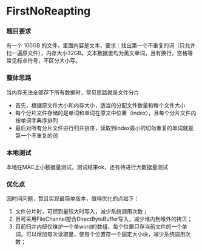 # FirstNoReapting
### 题目要求

有一个 100GB 的文件，里面内容是文本，要求：找出第一个不重复的词（只允许扫一遍原文件），内存大小32GB。文本数据里均为英文单词，且有换行，空格等常见标点符号，不区分大小写。

### 整体思路

当内存无法全部存下所有数据时，常见思路就是文件分片

- 首先，根据原文件大小和内存大小，适当的分配文件数量和每个文件大小
- 每个分片文件存储的是单词和单词在原文中位置（index），且每个分片文件内按单词字典序排列
- 最后对所有分片文件进行归并排序，读取到index最小的切勿重复的单词就是第一个不重复的词

### 本地测试

本地在MAC上小数据量测试，测试结果ok，还有待进行大数据量测试

### 优化点

因时间问题，暂且实现最简单版本，值得优化的点如下：

1. 文件分片时，可攒到量较大时写入，减少系统调用次数；
2. 且可采用FileChannel配合DirectByteBuffer写入，减少堆内到堆外的拷贝；
3. 目前归并内部仅维护一个单word的数组，每个位置只存当前文件的一个单词。可以增加每次读取量，使每个位置存一个固定大小块，减少系统调用次数；